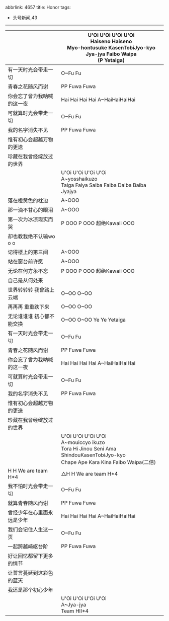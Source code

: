 abbrlink: 4657
title: Honor
tags:
  - 头号新闻,43
---
|      |U'Oi U'Oi U'Oi U'Oi<br>Haiseno Haiseno<br>Myo-hontusuke KasenTobiJyo-kyo<br>Jya-jya Faibo Waipa<br>(P Yetaiga)|
|--|--|
|有一天时光会带走一切|O~Fu Fu|
|青春之花随风而谢|PP Fuwa Fuwa|
|你会忘了曾为我呐喊的这一夜|Hai Hai Hai Hai A~HaiHaiHaiHai|
|可就算时光会带走一切|O~Fu Fu|
|我的名字消失不见|PP Fuwa Fuwa|
|惟有初心会超越万物的更迭|      |
|珍藏在我曾经绽放过的世界|      |
|      |U'Oi U'Oi U'Oi U'Oi<br>A~yosshaikuzo<br>Taiga Faiya Saiba Faiba Daiba Baiba Jyajya|
|落在橙黄色的枕边|A~OOO|
|那一滴不甘心的眼泪|A~OOO|
|第一次为冰凉现实而哭|P OOO P OOO 超绝Kawaii OOO|
|却也教我绝不认输wo o o|      |
|记得楼上的第三间|A~OOO|
|站在窗台前许愿|A~OOO|
|无论在何方永不忘|P OOO P OOO 超绝Kawaii OOO|
|自己是从何处来|      |
|世界转转转 我曾踏上云端|O~OO O~OO|
|再再再 重重跌下来|O~OO O~OO|
|无论谁谁谁 初心都不能交换|O~OO O~OO Ye Ye Yetaiga|
|有一天时光会带走一切|O~Fu Fu|
|青春之花随风而谢|PP Fuwa Fuwa|
|你会忘了曾为我呐喊的这一夜|Hai Hai Hai Hai A~HaiHaiHaiHai|
|可就算时光会带走一切|O~Fu Fu|
|我的名字消失不见|PP Fuwa Fuwa|
|惟有初心会超越万物的更迭|      |
|珍藏在我曾经绽放过的世界|      |
|      |U'Oi U'Oi U'Oi U'Oi<br>A~mouiccyo ikuzo<br>Tora Hi Jinou Seni Ama ShindouKasenTobiJyo-kyo<br>Chape Ape Kara Kina Faibo Waipa(二倍)|
|H H We are team H*4|△H H We are team H*4|
|我不怕时光会带走一切|O~Fu Fu|
|就算青春随风而谢|PP Fuwa Fuwa|
|曾经少年在心里面永远是少年|Hai Hai Hai Hai A~HaiHaiHaiHai|
|我们会记住人生这一页|O~Fu Fu|
|一起跨越崎岖台阶|PP Fuwa Fuwa|
|好让回忆都留下更多的情节|      |
|让誓言蔓延到这彩色的蓝天|      |
|我还是那个初心少年|      |
|      |U'Oi U'Oi U'Oi U'Oi<br>A~Jya-jya<br>Team HII*4|
